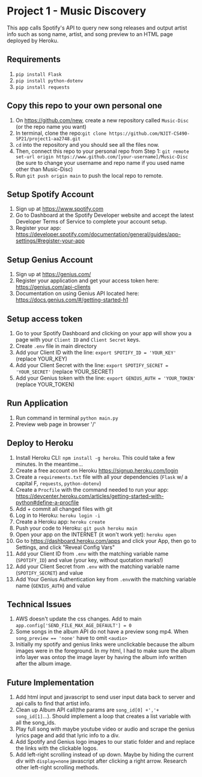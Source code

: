 # Project 1 - Music Discovery

This app calls Spotify's API to query new song releases and output artist info such as song name, artist, and song preview to an HTML page deployed by Heroku.

## Requirements
1. `pip install Flask`
2. `pip install python-dotenv`
3. `pip install requests`

## Copy this repo to your own personal one
1. On https://github.com/new, create a new repository called `Music-Disc` (or the repo name you want)
2. In terminal, clone the repo:`git clone https://github.com/NJIT-CS490-SP21/project1-aa2748.git`
3. `cd` into the repository and you should see all the files now.
4. Then, connect this repo to your personal repo from Step 1: `git remote set-url origin https://www.github.com/[your-username]/Music-Disc` (be sure to change your username and repo name if you used name other than Music-Disc)
5. Run `git push origin main` to push the local repo to remote.

## Setup Spotify Account
1. Sign up at https://www.spotify.com
2. Go to Dashboard at the Spotify Developer website and accept the latest Developer Terms of Service to complete your account setup.
3. Register your app: https://developer.spotify.com/documentation/general/guides/app-settings/#register-your-app

## Setup Genius Account
1. Sign up at https://genius.com/
2. Register your application and get your access token here: https://genius.com/api-clients
3. Documentation on using Genius API located here: https://docs.genius.com/#/getting-started-h1

## Setup access token
1. Go to your Spotify Dashboard and clicking on your app will show you a page with your `Client ID` and `Client Secret` keys.
2. Create `.env` file in main directory
3. Add your Client ID with the line: `export SPOTIFY_ID = 'YOUR_KEY'` (replace YOUR_KEY)
4. Add your Client Secret with the line: `export SPOTIFY_SECRET = 'YOUR_SECRET'` (replace YOUR_SECRET)
5. Add your Genius token with the line: `export GENIUS_AUTH = 'YOUR_TOKEN'` (replace YOUR_TOKEN)

## Run Application
1. Run command in terminal `python main.py`
2. Preview web page in browser '/'

## Deploy to Heroku
1. Install Heroku CLI: `npm install -g heroku`. This could take a few minutes. In the meantime...
2. Create a free account on Heroku https://signup.heroku.com/login
3. Create a `requirements.txt` file with all your dependencies (`Flask` w/ a capital F, `requests`, `python-dotenv`)
4. Create a `Procfile` with the command needed to run your app: https://devcenter.heroku.com/articles/getting-started-with-python#define-a-procfile
5. Add + commit all changed files with git
6. Log in to Heroku: `heroku login -i`
5. Create a Heroku app: `heroku create`
6. Push your code to Heroku: `git push heroku main`
7. Open your app on the INTERNET (it won't work yet): `heroku open`
8. Go to https://dashboard.heroku.com/apps and click your App, then go to Settings, and click "Reveal Config Vars"
10. Add your Client ID from `.env` with the matching variable name (`SPOTIFY_ID`) and value (your key, without quotation marks!)
11. Add your Client Secret from `.env` with the matching variable name (`SPOTIFY_SECRET`) and value
12. Add Your Genius Authentication key from `.env`with the matching variable name (`GENIUS_AUTH`) and value

## Technical Issues
1. AWS doesn't update the css changes. Add to main `app.config['SEND_FILE_MAX_AGE_DEFAULT'] = 0`
2. Some songs in the album API do not have a preview song mp4. When `song_preview == 'none'` have to omit `<audio>`
3. Initially my spotify and genius links were unclickable because the album images were in the foreground. In my html, I had to make sure the album info layer was ontop the image layer by having the album info written after the album image.

## Future Implementation
1. Add html input and javascript to send user input data back to server and api calls to find that artist info.
2. Clean up Album API call(the params are `song_id[0] +','+ song_id[1]`...). Should implement a loop that creates a list variable with all the song_ids.
3. Play full song with maybe youtube video or audio and scrape the genius lyrics page and add that lyric info to a div.
4. Add Spotify and Genius logo images to our static folder and and replace the links with the clickable logos.
5. Add left-right scrolling instead of up down. Maybe by hiding the current div with `display=none` javascript after clicking a right arrow. Research other left-right scrolling methods.